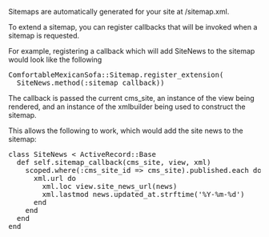 Sitemaps are automatically generated for your site at /sitemap.xml. 

To extend a sitemap, you can register callbacks that will be invoked when a sitemap is requested. 

For example, registering a callback which will add SiteNews to the sitemap would look like the following
<pre>
ComfortableMexicanSofa::Sitemap.register_extension(
  SiteNews.method(:sitemap_callback))
</pre>

The callback is passed the current cms_site, an instance of the view being rendered, and an instance of the xmlbuilder being used to construct the sitemap. 

This allows the following to work, which would add the site news to the sitemap:

<pre>
class SiteNews &lt; ActiveRecord::Base
  def self.sitemap_callback(cms_site, view, xml)
    scoped.where(:cms_site_id =&gt; cms_site).published.each do |news|
      xml.url do
        xml.loc view.site_news_url(news)
        xml.lastmod news.updated_at.strftime('%Y-%m-%d')
      end
    end
  end
end
</pre>